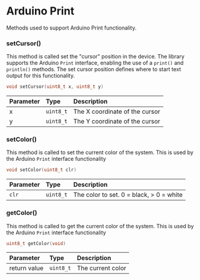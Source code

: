 # Arduino Print

Methods used to support Arduino Print functionality.

### setCursor()

This method is called set the "cursor" position in the device. The library supports the Arduino `Print` interface, enabling the use of a `print()` and `println()` methods. The set cursor position defines where to start text output for this functionality.

```c++
void setCursor(uint8_t x, uint8_t y)
```

| Parameter | Type | Description |
| :--- | :--- | :--- |
| x | `uint8_t` | The X coordinate of the cursor|
| y | `uint8_t` | The Y coordinate of the cursor|

### setColor()

This method is called to set the current color of the system. This is used by the Arduino `Print` interface functionality


```c++
void setColor(uint8_t clr)
```

| Parameter | Type | Description |
| :--- | :--- | :--- |
| `clr` | `uint8_t` | The color to set. 0 = black, > 0 = white|

### getColor()

This method is called to get the current color of the system. This is used by the Arduino `Print` interface functionality


```c++
uint8_t getColor(void)
```

| Parameter | Type | Description |
| :--- | :--- | :--- |
| return value| `uint8_t` | The current color|
